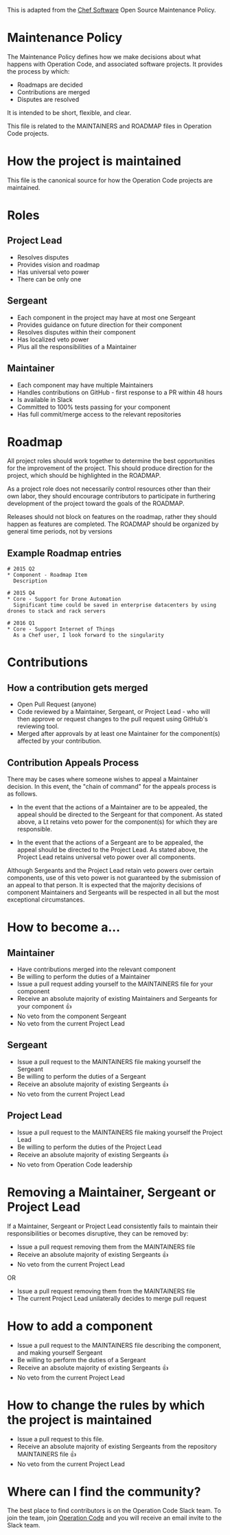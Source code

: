 This is adapted from the [Chef Software](https://github.com/chef/chef-rfc/blob/master/rfc030-maintenance-policy.md#how-the-project-is-maintained) Open Source Maintenance Policy.

# Maintenance Policy

The Maintenance Policy defines how we make decisions about what happens with Operation Code, and associated software projects. It provides the process by which:

* Roadmaps are decided
* Contributions are merged
* Disputes are resolved

It is intended to be short, flexible, and clear.

This file is related to the MAINTAINERS and ROADMAP files in Operation Code projects.

# How the project is maintained

This file is the canonical source for how the Operation Code projects are maintained.

# Roles

## Project Lead

* Resolves disputes
* Provides vision and roadmap
* Has universal veto power
* There can be only one

## Sergeant

* Each component in the project may have at most one Sergeant
* Provides guidance on future direction for their component
* Resolves disputes within their component
* Has localized veto power
* Plus all the responsibilities of a Maintainer

## Maintainer

* Each component may have multiple Maintainers
* Handles contributions on GitHub - first response to a PR within 48 hours
* Is available in Slack
* Committed to 100% tests passing for your component
* Has full commit/merge access to the relevant repositories

# Roadmap

All project roles should work together to determine the best opportunities for the improvement of the project. This should produce direction for the project, which should be highlighted in the ROADMAP.

As a project role does not necessarily control resources other than their own labor, they should encourage contributors to participate in furthering development of the project toward the goals of the ROADMAP.

Releases should not block on features on the roadmap, rather they should happen as features are completed. The ROADMAP should be organized by general time periods, not by versions
## Example Roadmap entries

```
# 2015 Q2
* Component - Roadmap Item
  Description

# 2015 Q4
* Core - Support for Drone Automation
  Significant time could be saved in enterprise datacenters by using drones to stack and rack servers

# 2016 Q1
* Core - Support Internet of Things
  As a Chef user, I look forward to the singularity
```

# Contributions

## How a contribution gets merged

* Open Pull Request (anyone)
* Code reviewed by a Maintainer, Sergeant, or Project Lead - who will then approve or request changes to the pull request using GitHub's reviewing tool.
* Merged after approvals by at least one Maintainer for the component(s) affected by your contribution.

## Contribution Appeals Process

There may be cases where someone wishes to appeal a Maintainer decision. In this event, the "chain of command" for the appeals process is as follows.

* In the event that the actions of a Maintainer are to be appealed, the appeal should be directed to the Sergeant for that component. As stated above, a Lt retains veto power for the component(s) for which they are responsible.

* In the event that the actions of a Sergeant are to be appealed, the appeal should be directed to the Project Lead. As stated above, the Project Lead retains universal veto power over all components.

Although Sergeants and the Project Lead retain veto powers over certain components, use of this veto power is not guaranteed by the submission of an appeal to that person. It is expected that the majority decisions of component Maintainers and Sergeants will be respected in all but the most exceptional circumstances.

# How to become a...

## Maintainer

* Have contributions merged into the relevant component
* Be willing to perform the duties of a Maintainer
* Issue a pull request adding yourself to the MAINTAINERS file for your component
* Receive an absolute majority of existing Maintainers and Sergeants for your component :+1:
* No veto from the component Sergeant
* No veto from the current Project Lead

## Sergeant

* Issue a pull request to the MAINTAINERS file making yourself the Sergeant
* Be willing to perform the duties of a Sergeant
* Receive an absolute majority of existing Sergeants :+1:
* No veto from the current Project Lead

## Project Lead

* Issue a pull request to the MAINTAINERS file making yourself the Project Lead
* Be willing to perform the duties of the Project Lead
* Receive an absolute majority of existing Sergeants :+1:
* No veto from Operation Code leadership

# Removing a Maintainer, Sergeant or Project Lead

If a Maintainer, Sergeant or Project Lead consistently fails to maintain their responsibilities or becomes disruptive, they can be removed by:

* Issue a pull request removing them from the MAINTAINERS file
* Receive an absolute majority of existing Sergeants :+1:
* No veto from the current Project Lead

OR

* Issue a pull request removing them from the MAINTAINERS file
* The current Project Lead unilaterally decides to merge pull request

# How to add a component

* Issue a pull request to the MAINTAINERS file describing the component, and making yourself Sergeant
* Be willing to perform the duties of a Sergeant
* Receive an absolute majority of existing Sergeants :+1:
* No veto from the current Project Lead

# How to change the rules by which the project is maintained

* Issue a pull request to this file.
* Receive an absolute majority of existing Sergeants from the repository MAINTAINERS file :+1:
* No veto from the current Project Lead

# Where can I find the community?

The best place to find contributors is on the Operation Code Slack team. To join the team, join [Operation Code](https://operationcode.org/) and you will receive an email invite to the Slack team.
